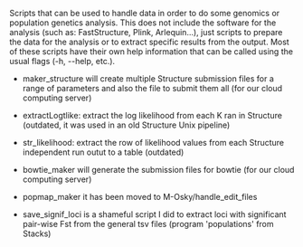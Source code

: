 Scripts that can be used to handle data in order to do some genomics or population genetics analysis.
This does not include the software for the analysis (such as: FastStructure, Plink, Arlequin...), just scripts to prepare the data for the analysis or to extract specific results from the output.
Most of these scripts have their own help information that can be called using the usual flags (-h, --help, etc.).

- maker_structure will create multiple Structure submission files for a range of parameters and also the file to submit them all (for our cloud computing server)
- extractLogtlike: extract the log likelihood from each K ran in Structure (outdated, it was used in an old Structure Unix pipeline)
- str_likelihood: extract the row of likelihood values from each Structure independent run outut to a table (outdated)
- bowtie_maker will generate the submission files for bowtie (for our cloud computing server)

- popmap_maker it has been moved to M-Osky/handle_edit_files






- save_signif_loci is a shameful script I did to extract loci with significant pair-wise Fst from the general tsv files (program 'populations' from Stacks)


